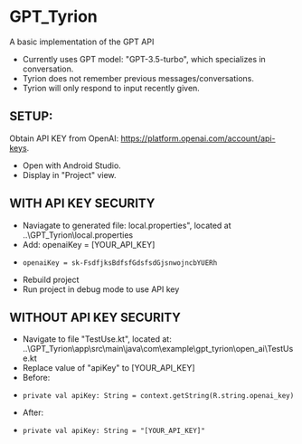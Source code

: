 # GPT_Tyrion
A basic implementation of the GPT API

- Currently uses GPT model: "GPT-3.5-turbo", which specializes in conversation.
- Tyrion does not remember previous messages/conversations.
- Tyrion will only respond to input recently given.

SETUP:
--------------------------------------------------------------------------------------------------
Obtain API KEY from OpenAI: https://platform.openai.com/account/api-keys.

- Open with Android Studio.
- Display in "Project" view.

WITH API KEY SECURITY
--------------------------------------------------------------------------------------------------
- Naviagate to generated file: local.properties", located at ..\GPT_Tyrion\local.properties
- Add: openaiKey = [YOUR_API_KEY]
-     openaiKey = sk-FsdfjksBdfsfGdsfsdGjsnwojncbYUERh
- Rebuild project
- Run project in debug mode to use API key

WITHOUT API KEY SECURITY
--------------------------------------------------------------------------------------------------
- Navigate to file "TestUse.kt", located at: ..\GPT_Tyrion\app\src\main\java\com\example\gpt_tyrion\open_ai\TestUse.kt
- Replace value of "apiKey" to [YOUR_API_KEY]
- Before:
-     private val apiKey: String = context.getString(R.string.openai_key)
- After:
-     private val apiKey: String = "[YOUR_API_KEY]"
